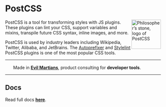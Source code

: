 # PostCSS

<img align="right" width="95" height="95"
alt="Philosopher’s stone, logo of PostCSS"
src="https://postcss.org/logo.svg">

PostCSS is a tool for transforming styles with JS plugins. These plugins can lint your CSS, support variables and
mixins, transpile future CSS syntax, inline images, and more.

PostCSS is used by industry leaders including Wikipedia, Twitter, Alibaba, and JetBrains. The [Autoprefixer]
and [Stylelint] PostCSS plugins is one of the most popular CSS tools.

---

<img src="https://cdn.evilmartians.com/badges/logo-no-label.svg" alt="" width="22" height="16" />  Made
in <b><a href="https://evilmartians.com/?utm_source=postcss&utm_campaign=devtools-button&utm_medium=github">Evil
Martians</a></b>, product consulting for <b>developer tools</b>.

---

[Abstract Syntax Tree]: https://en.wikipedia.org/wiki/Abstract_syntax_tree

[Evil Martians]:        https://evilmartians.com/?utm_source=postcss

[Autoprefixer]:         https://github.com/postcss/autoprefixer

[Stylelint]:            https://stylelint.io/

[plugins]:              https://github.com/postcss/postcss#plugins

## Docs

Read full docs **[here](https://postcss.org/)**.
